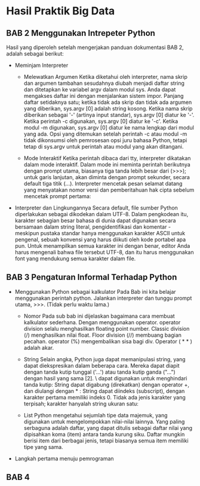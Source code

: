 # Hasil Praktik Big Data

## BAB 2 Menggunakan Intrepeter Python
Hasil yang diperoleh setelah mengerjakan panduan dokumentasi BAB 2, adalah sebagai berikut:
* Meminjam Interpreter  
  * Melewatkan Argumen
    Ketika diketahui oleh interpreter, nama skrip dan argumen tambahan sesudahnya diubah menjadi daftar string dan ditetapkan ke variabel argv dalam modul sys. Anda dapat mengakses daftar ini dengan menjalankan sistem impor. Panjang daftar setidaknya satu; ketika tidak ada skrip dan tidak ada argumen yang diberikan, sys.argv [0] adalah string kosong. Ketika nama skrip diberikan sebagai '-' (artinya input standar), sys.argv [0] diatur ke '-'. Ketika perintah -c digunakan, sys.argv [0] diatur ke '-c'. Ketika modul -m digunakan, sys.argv [0] diatur ke nama lengkap dari modul yang ada. Opsi yang ditemukan setelah perintah -c atau modul -m tidak dikonsumsi oleh pemrosesan opsi juru bahasa Python, tetapi tetap di sys.argv untuk perintah atau modul yang akan ditangani.
  
  * Mode Interaktif
    Ketika perintah dibaca dari tty, interpreter dikatakan dalam mode interaktif. Dalam mode ini meminta perintah berikutnya      dengan prompt utama, biasanya tiga tanda lebih besar dari (>>>); untuk garis lanjutan, akan diminta dengan prompt sekunder, secara default tiga titik (...). Interpreter mencetak pesan selamat datang yang menyatakan nomor versi dan pemberitahuan hak cipta sebelum mencetak prompt pertama:
 
* Interpreter dan Lingkungannya
  Secara default, file sumber Python diperlakukan sebagai dikodekan dalam UTF-8. Dalam pengkodean itu, karakter sebagian besar bahasa di dunia dapat digunakan secara bersamaan dalam string literal, pengidentifikasi dan komentar - meskipun pustaka standar hanya menggunakan karakter ASCII untuk pengenal, sebuah konvensi yang harus diikuti oleh kode portabel apa pun. Untuk menampilkan semua karakter ini dengan benar, editor Anda harus mengenali bahwa file tersebut UTF-8, dan itu harus menggunakan font yang mendukung semua karakter dalam file.

## BAB 3 Pengaturan Informal Terhadap Python
* Menggunakan Python sebagai kalkulator
  Pada Bab ini kita belajar menggunakan perintah python. Jalankan interpreter dan tunggu prompt utama, >>>. (Tidak perlu waktu lama.)
  
  * Nomor
    Pada sub bab ini dijelaskan bagaimana cara membuat kalkulator sederhana. Dengan menggunakan operator. operator division selalu menghasilkan floating point number. Classic division (/) menghasilkan nilai float. Floor division (//) membuang bagian pecahan. operator (%) mengembalikan sisa bagi div. Operator ( * * ) adalah akar. 
    
  * String
    Selain angka, Python juga dapat memanipulasi string, yang dapat diekspresikan dalam beberapa cara. Mereka dapat diapit dengan tanda kutip tunggal ('...') atau tanda kutip ganda ("...") dengan hasil yang sama [2]. \ dapat digunakan untuk menghindari tanda kutip: 
    String dapat digabung (direkatkan) dengan operator +, dan diulangi dengan * :
    String dapat diindeks (subscript), dengan karakter pertama memiliki indeks 0. Tidak ada jenis karakter yang terpisah; karakter hanyalah string ukuran satu:
    
  * List
    Python mengetahui sejumlah tipe data majemuk, yang digunakan untuk mengelompokkan nilai-nilai lainnya. Yang paling serbaguna adalah daftar, yang dapat ditulis sebagai daftar nilai yang dipisahkan koma (item) antara tanda kurung siku. Daftar mungkin berisi item dari berbagai jenis, tetapi biasanya semua item memiliki tipe yang sama.
    
* Langkah pertama menuju pemrograman
  


## BAB 4

